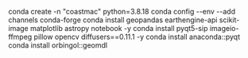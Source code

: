 conda create -n "coastmac" python=3.8.18
conda config --env --add channels conda-forge
conda install geopandas earthengine-api scikit-image matplotlib astropy notebook -y
conda install pyqt5-sip imageio-ffmpeg pillow opencv diffusers==0.11.1 -y
conda install anaconda::pyqt   
conda install orbingol::geomdl



